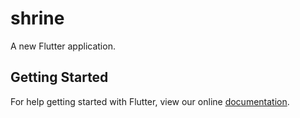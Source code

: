 # shrine

A new Flutter application.

## Getting Started

For help getting started with Flutter, view our online
[documentation](https://flutter.io/).
